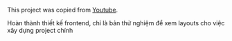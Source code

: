 This project was copied from [Youtube](https://www.youtube.com/watch?v=ALyO4vA7sKU).

Hoàn thành thiết kế frontend, chỉ là bản thử nghiệm để xem layouts cho việc xây dựng project chính


